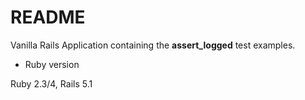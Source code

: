 # README

Vanilla Rails Application containing the **assert_logged** test examples.

* Ruby version

Ruby 2.3/4, Rails 5.1
